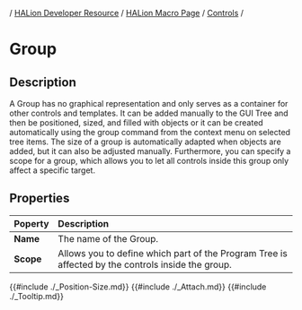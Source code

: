 / [HALion Developer Resource](../../HALion-Developer-Resource.md) / [HALion Macro Page](./HALion-Macro-Page.md) / [Controls](./Controls.md) /

# Group

## Description

A Group has no graphical representation and only serves as a container for other controls and templates. It can be added manually to the GUI Tree and then be positioned, sized, and filled with objects or it can be created automatically using the group command from the context menu on selected tree items. The size of a group is automatically adapted when objects are added, but it can also be adjusted manually. Furthermore, you can specify a scope for a group, which allows you to let all controls inside this group only affect a specific target.

## Properties

|Poperty|Description|
|:-|:-|
|**Name**|The name of the Group.|
|**Scope**|Allows you to define which part of the Program Tree is affected by the controls inside the group.|
{{#include ./_Position-Size.md}}
{{#include ./_Attach.md}}
{{#include ./_Tooltip.md}}

